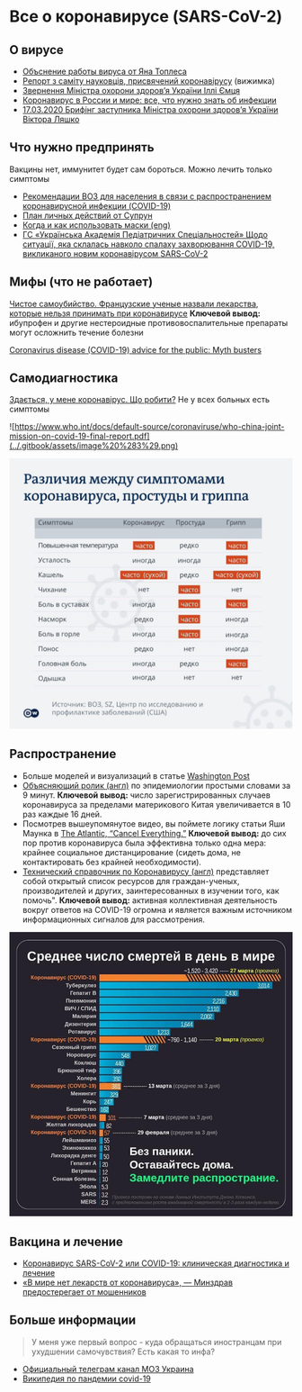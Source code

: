 # Все о коронавирусе \(SARS-CoV-2\)

## О вирусе

* [Объснение работы вируса от Яна Топлеса](https://www.youtube.com/watch?v=dukR1VXPR1s)
* [Репорт з саміту науковців, присвячений коронавірусу](https://bykvu.com/ua/mysli/samit-naukovtsiv-prysviachenyi-koronavirusu-stezhte-z-bukvamy/) \(вижимка\)
* [Звернення Міністра охорони здоров’я України Іллі Ємця](https://moz.gov.ua/article/reform-plan/terminovo-zvernennja-ministra-ohoroni-zdorov%e2%80%99ja-ukraini-illi-emcja)
* [Коронавирус в России и мире: все, что нужно знать об инфекции](https://reminder.media/longread/koronavirus-v-rossii-i-mire-vse-chto-nuzhno-znat-ob-infektsii)
* [17.03.2020 Брифінг заступника Міністра охорони здоров’я України Віктора Ляшко](https://www.youtube.com/watch?v=7yG3KjoAOcE&feature=youtu.be)

## Что нужно предпринять

Вакцины нет, иммунитет будет сам бороться. Можно лечить только симптомы

* [Рекомендации ВОЗ для населения в связи c распространением коронавирусной инфекции \(COVID-19\)](https://www.who.int/ru/emergencies/diseases/novel-coronavirus-2019/advice-for-public)
* [План личных действий от Супрун](https://www.facebook.com/max.semenchuk/posts/10220493542156222?__cft__[0]=AZVzeMSWqj_4hwVO5DysqZHVN3RtkYSYqWJa5jKY6oxEBi81WksCIqQ7y7ohdAgS2B9Pd7fR2O1udM0rrGM4nIyJopLyJHBaWkH3H7DT_rjg8zAlTr_EPZVuxbR0rCJPAqhT2GOQJdNQNXuSa_ekGe0tgWAif5Ph08jXhodrA6ueVMwqGDsEHaGA23WVd0wAjSA&__tn__=%2CO%2CP-R)
* [Когда и как использовать маски \(eng\)](https://www.who.int/emergencies/diseases/novel-coronavirus-2019/advice-for-public/when-and-how-to-use-masks)
* [ГС «Українська Академія Педіатричних Спеціальностей» Щодо ситуації, яка склалась навколо спалаху захворювання COVID-19, викликаного новим коронавірусом SARS-CoV-2](https://www.uaps.org.ua/covid19?fbclid=IwAR1VlRnoGYQAg07bwlt_KnJIfBGreSv9XlD9gT6KxlbRbSoeoqZi_aP-SPQ)

## Мифы \(что не работает\)

[Чистое самоубийство. Французские ученые назвали лекарства, которые нельзя принимать при коронавирусе](https://nv.ua/health/medicine/koronavirus-kakie-lekarstva-nelzya-prinimat-vo-vremya-epidemii-koronavirusa-50075781.html) **Ключевой вывод:** ибупрофен и другие нестероидные противовоспалительные препараты могут осложнить течение болезни

[Coronavirus disease \(COVID-19\) advice for the public: Myth busters](https://www.who.int/emergencies/diseases/novel-coronavirus-2019/advice-for-public/myth-busters)

## Самодиагностика

[Здається, у мене коронавірус. Що робити?](https://www.the-village.com.ua/village/knowledge/health-knowledge/295233-zdaetsya-u-mene-koronavirus-scho-robiti) Не у всех больных есть симптомы

![https://www.who.int/docs/default-source/coronaviruse/who-china-joint-mission-on-covid-19-final-report.pdf](../.gitbook/assets/image%20%283%29.png)

![](../.gitbook/assets/image%20%281%29.png)

## Распространение

* Больше моделей и визуализаций в статье [Washington Post](https://www.washingtonpost.com/graphics/2020/world/corona-simulator/)
* [Объясняющий ролик \(англ\)](https://www.youtube.com/watch?v=Kas0tIxDvrg) по эпидемиологии простыми словами за 9 минут. **Ключевой вывод:** число зарегистрированных случаев коронавируса за пределами материкового Китая увеличивается в 10 раз каждые 16 дней. 
* Посмотрев вышеупомянутое видео, вы поймете логику статьи Яши Маунка в [The Atlantic, “Cancel Everything.”](https://www.theatlantic.com/ideas/archive/2020/03/coronavirus-cancel-everything/607675/) **Ключевой вывод:** до сих пор против коронавируса была эффективна только одна мера: крайнее социальное дистанцирование \(сидеть дома, не контактировать без крайней необходимости\). 
* [Технический справочник по Коронавирусу \(англ\)](https://coronavirustechhandbook.com/) представляет собой открытый список ресурсов для граждан-ученых, производителей и других, заинтересованных в изучении того, как помочь". **Ключевой вывод:** активная коллективная деятельность вокруг ответов на COVID-19 огромна и является важным источником информационных сигналов для рассмотрения. 

![](../.gitbook/assets/89655588_3027786720607212_3993775460168237056_n.jpg)



## Вакцина и лечение

* [Коронавирус SARS-CoV-2 или COVID-19: клиническая диагностика и лечение ](https://proautism.info/sars-cov-2/#Kliniceskaa_harakteristika_i_diagnostika)
* [«В мире нет лекарств от коронавируса», — Минздрав предостерегает от мошенников](https://nashkiev.ua/novosti/v-mire-net-lekarstv-ot-koronavirousa-minzdrav-predosteregaet-ot-moshenikov.html)

## Больше информации

> У меня уже первый вопрос - куда обращаться иностранцам при ухудшении самочувствия? Есть какая то инфа?

* [Официальный телеграм канал МОЗ Украина](https://t.me/mozofficial)
* [Википедия по пандемии covid-19](https://ru.wikipedia.org/wiki/%D0%9F%D0%B0%D0%BD%D0%B4%D0%B5%D0%BC%D0%B8%D1%8F_COVID-19)

